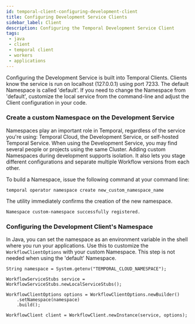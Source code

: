 ```yaml
---
id: temporal-client-configuring-development-client
title: Configuring Development Service Clients
sidebar_label: Client
description: Configuring the Temporal Development Service Client
tags:
 - java
 - client
 - temporal client
 - workers
 - applications
---
```


Configuring the Development Service is built into Temporal Clients.
Clients know the service is run on localhost (127.0.0.1) using port 7233.
The default Namespace is called 'default'.
If you need to change the Namespace from 'default', customize the local service from the command-line and adjust the Client configuration in your code.

### Create a custom Namespace on the Development Service

Namespaces play an important role in Temporal, regardless of the service you're using: Temporal Cloud, the Development Service, or self-hosted Temporal Service.
When using the Development Service, you may find several people or projects using the same Cluster.
Adding custom Namespaces during development supports isolation.
It also lets you stage different configurations and separate multiple Workflow versions from each other.

To build a Namespace, issue the following command at your command line:

```
temporal operator namespace create new_custom_namespace_name
```

The utility immediately confirms the creation of the new namespace.

```
Namespace custom-namespace successfully registered.
```

### Configuring the Development Client's Namespace

In Java, you can set the namespace as an environment variable in the shell where you run your applications.
Use this to customize the `WorkflowClientOptions` with your custom Namespace.
This step is not needed when using the 'default' Namespace.

```
String namespace = System.getenv("TEMPORAL_CLOUD_NAMESPACE");  

WorkflowServiceStubs service = WorkflowServiceStubs.newLocalServiceStubs();

WorkflowClientOptions options = WorkflowClientOptions.newBuilder()  
    .setNamespace(namespace)  
    .build();

WorkflowClient client = WorkflowClient.newInstance(service, options);
```
